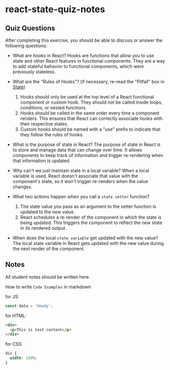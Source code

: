 # react-state-quiz-notes

## Quiz Questions

After completing this exercise, you should be able to discuss or answer the following questions:

- What are _hooks_ in React?
  Hooks are functions that allow you to use state and other React features in functional components. They are a way to add stateful behavior to functional components, which were previously stateless.

- What are the "Rules of Hooks"? (if necessary, re-read the "Pitfall" box in [State](https://react.dev/learn/state-a-components-memory))

  1. Hooks should only be used at the top level of a React functional component or custom hook. They should not be called inside loops, conditions, or nested functions.
  2. Hooks should be called in the same order every time a component renders. This ensures that React can correctly associate hooks with their respective states.
  3. Custom hooks should be named with a "use" prefix to indicate that they follow the rules of hooks.

- What is the purpose of state in React?
  The purpose of state in React is to store and manage data that can change over time. It allows components to keep track of information and trigger re-rendering when that information is updated.

- Why can't we just maintain state in a local variable?
  When a local variable is used, React doesn't associate that value with the component's state, so it won't trigger re-renders when the value changes.

- What two actions happen when you call a `state setter` function?

  1. The state value you pass as an argument to the setter function is updated to the new value.
  2. React schedules a re-render of the component in which the state is being updated. This triggers the component to reflect the new state in its rendered output.

- When does the local `state variable` get updated with the new value?
  The local state variable in React gets updated with the new value during the next render of the component.

## Notes

All student notes should be written here.

How to write `Code Examples` in markdown

for JS:

```javascript
const data = 'Howdy';
```

for HTML:

```html
<div>
  <p>This is text content</p>
</div>
```

for CSS:

```css
div {
  width: 100%;
}
```
